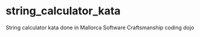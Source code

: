 # string_calculator_kata
String calculator kata done in Mallorca Software Craftsmanship coding dojo
